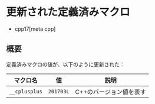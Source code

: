 # 更新された定義済みマクロ
* cpp17[meta cpp]

## 概要

定義済みマクロの値が、以下のように更新された：

| マクロ名      | 値        | 説明                    |
|---------------|-----------|-------------------------|
| `__cplusplus` | `201703L` | C++のバージョン値を表す |

